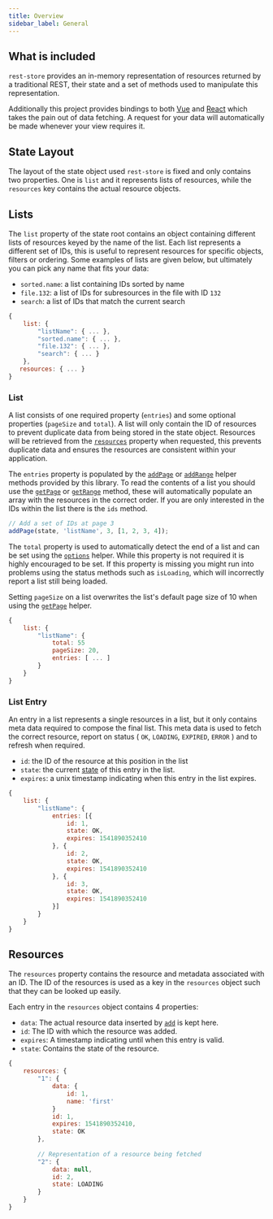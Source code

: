 ```yaml
---
title: Overview
sidebar_label: General
---
```


## What is included

`rest-store` provides an in-memory representation of resources returned by a traditional REST, their state and a set of methods used to manipulate this representation.

Additionally this project provides bindings to both [Vue]() and [React]() which takes the pain out of data fetching. A request for your data will automatically be made whenever your view requires it.

## State Layout

The layout of the state object used `rest-store` is fixed and only contains two properties. One is `list` and it represents lists of resources, while the `resources` key contains the actual resource objects.

## Lists

The `list` property of the state root contains an object containing different lists of resources keyed by the name of the list. Each list represents a different set of IDs, this is useful to represent resources for specific objects, filters or ordering. Some examples of lists are given below, but ultimately you can pick any name that fits your data:

- `sorted.name`: a list containing IDs sorted by name
- `file.132`: a list of IDs for subresources in the file with ID `132`
- `search`: a list of IDs that match the current search

```js
{
    list: {
        "listName": { ... },
        "sorted.name": { ... },
        "file.132": { ... },
        "search": { ... }
    },
   resources: { ... }
}
```

### List

A list consists of one required property (`entries`) and some optional properties (`pageSize` and `total`). A list will only contain the ID of resources to prevent duplicate data from being stored in the state object. Resources will be retrieved from the [`resources`](#resources) property when requested, this prevents duplicate data and ensures the resources are consistent within your application.

The `entries` property is populated by the [`addPage`](#) or [`addRange`](#) helper methods provided by this library. To read the contents of a list you should use the [`getPage`](#) or [`getRange`](#) method, these will automatically populate an array with the resources in the correct order. If you are only interested in the IDs within the list there is the `ids` method.

```javascript
// Add a set of IDs at page 3
addPage(state, 'listName', 3, [1, 2, 3, 4]); 
```

The `total` property is used to automatically detect the end of a list and can be set using the [`options`](#) helper. While this property is not required it is highly encouraged to be set. If this property is missing you might run into problems using the status methods such as `isLoading`, which will incorrectly report a list still being loaded.

Setting `pageSize` on a list overwrites the list's default page size of 10 when using the [`getPage`](#) helper.

```javascript
{
    list: {
        "listName": {
            total: 55
            pageSize: 20,
            entries: [ ... ]
        }
    }
}
```

### List Entry

An entry in a list represents a single resources in a list, but it only contains meta data required to compose the final list. This meta data is used to fetch the correct resource, report on status ( `OK`, `LOADING`, `EXPIRED`, `ERROR` ) and to refresh when required.

- `id`: the ID of the resource at this position in the list
- `state`: the current [state](#) of this entry in the list.
- `expires`: a unix timestamp indicating when this entry in the list expires.

```javascript
{
    list: {
        "listName": {
            entries: [{
                id: 1,
                state: OK,
                expires: 1541890352410
            }, {
                id: 2,
                state: OK,
                expires: 1541890352410
            }, {
                id: 3,
                state: OK,
                expires: 1541890352410
            }]
        }
    }
}
```

## Resources

The `resources` property contains the resource and metadata associated with an ID. The ID of the resources is used as a key in the `resources` object such that they can be looked up easily.

Each entry in the `resources` object contains 4 properties:

- `data`: The actual resource data inserted by [`add`](#) is kept here.
- `id`: The ID with which the resource was added.
- `expires`: A timestamp indicating until when this entry is valid.
- `state`: Contains the state of the resource.

```js
{
    resources: {
        "1": {
            data: {
                id: 1,
                name: 'first'
            }
            id: 1,
            expires: 1541890352410,
            state: OK
        },
        
        // Representation of a resource being fetched
        "2": {
            data: null,
            id: 2,
            state: LOADING
        }
    }
}
```
